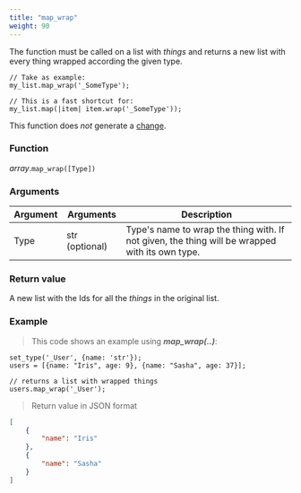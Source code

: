 ```yaml
---
title: "map_wrap"
weight: 90
---
```


The function must be called on a list with *things* and returns a new list with every thing wrapped according the given type.

```thingsdb,syntax_only
// Take as example:
my_list.map_wrap('_SomeType');

// This is a fast shortcut for:
my_list.map(|item| item.wrap('_SomeType'));
```

This function does *not* generate a [change](../../../overview/changes).

### Function

*array*.`map_wrap([Type])`

### Arguments

Argument | Arguments     | Description
-------- | ------------- | -----------
Type     | str (optional)| Type's name to wrap the thing with. If not given, the thing will be wrapped with its own type.

### Return value

A new list with the Ids for all the *things* in the original list.

### Example

> This code shows an example using ***map_wrap(..)***:

```thingsdb,json_response
set_type('_User', {name: 'str'});
users = [{name: "Iris", age: 9}, {name: "Sasha", age: 37}];

// returns a list with wrapped things
users.map_wrap('_User');
```

> Return value in JSON format

```json
[
    {
        "name": "Iris"
    },
    {
        "name": "Sasha"
    }
]
```
